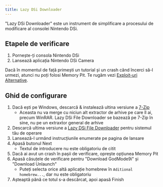 ```yaml
---
title: Lazy DSi Downloader
---
```


"Lazy DSi Downloader" este un instrument de simplificare a procesului de modificare al consolei Nintendo DSi.

## Etapele de verificare

1. Pornește-ți consola Nintendo DSi
1. Lansează aplicația Nintendo DSi Camera

Dacă în momentul de față primești un tutorial și un crash când încerci să-l urmezi, atunci nu poți folosi Memory Pit. Te rugăm vezi [Exploit-uri Alternative](alternate-exploits).

## Ghid de configurare

1. Dacă ești pe Windows, descarcă & instalează ultina versiune a [7-Zip](https://www.7-zip.org/download.html)
   - Aceasta nu va merge cu niciun alt extractor de arhive pe care îl ai, precum WinRAR. Lazy DSi File Downloader se bazează pe 7-Zip în sine, nu pe un extraxtor general de arhive
1. Descarcă ultima versiune a [Lazy DSi File Downloader](https://github.com/yourkalamity/lazy-dsi-file-downloader/releases) pentru sistemul tău de operare
1. Lansează-l urmând instrucțiunile enumerate pe pagina de lansare
1. Apasă butonul Next
   - Textul de introducere nu este obligatoriu de citit
1. Dacă ai avut un crash în pașii de verificare, oprește opțiunea Memory Pit
1. Apasă căsuțele de verificare pentru "Download GodMode9i" și "Download Unlaunch"
   - Puteți selecta orice altă aplicație homebrew în `Aditional homebrew...`, dar nu este obligatoriu
1. Așteaptă până ce totul s-a descărcat, apoi apasă Finish
